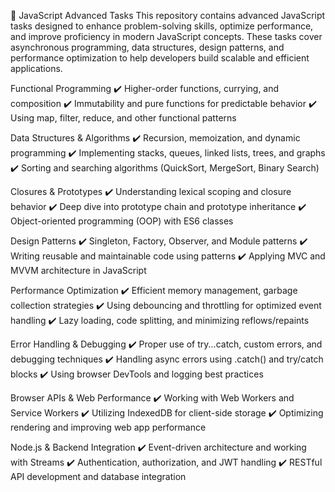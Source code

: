 🚀 JavaScript Advanced Tasks
This repository contains advanced JavaScript tasks designed to enhance problem-solving skills, optimize performance, and improve proficiency in modern JavaScript concepts. These tasks cover asynchronous programming, data structures, design patterns, and performance optimization to help developers build scalable and efficient applications.

Functional Programming
✔️ Higher-order functions, currying, and composition
✔️ Immutability and pure functions for predictable behavior
✔️ Using map, filter, reduce, and other functional patterns

 Data Structures & Algorithms
✔️ Recursion, memoization, and dynamic programming
✔️ Implementing stacks, queues, linked lists, trees, and graphs
✔️ Sorting and searching algorithms (QuickSort, MergeSort, Binary Search)

Closures & Prototypes
✔️ Understanding lexical scoping and closure behavior
✔️ Deep dive into prototype chain and prototype inheritance
✔️ Object-oriented programming (OOP) with ES6 classes

 Design Patterns
✔️ Singleton, Factory, Observer, and Module patterns
✔️ Writing reusable and maintainable code using patterns
✔️ Applying MVC and MVVM architecture in JavaScript

 Performance Optimization
✔️ Efficient memory management, garbage collection strategies
✔️ Using debouncing and throttling for optimized event handling
✔️ Lazy loading, code splitting, and minimizing reflows/repaints

 Error Handling & Debugging
✔️ Proper use of try...catch, custom errors, and debugging techniques
✔️ Handling async errors using .catch() and try/catch blocks
✔️ Using browser DevTools and logging best practices

 Browser APIs & Web Performance
✔️ Working with Web Workers and Service Workers
✔️ Utilizing IndexedDB for client-side storage
✔️ Optimizing rendering and improving web app performance

 Node.js & Backend Integration
✔️ Event-driven architecture and working with Streams
✔️ Authentication, authorization, and JWT handling
✔️ RESTful API development and database integration

